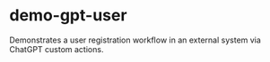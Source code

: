 # demo-gpt-user
Demonstrates a user registration workflow in an external system via ChatGPT custom actions.

